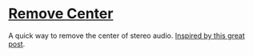 # [Remove Center](https://mysterypancake.github.io/Remove-Center)
A quick way to remove the center of stereo audio. [Inspired by this great post](https://audiograins.com/blog/2014/04/karaoke-fun-with-the-web-audio-api).
